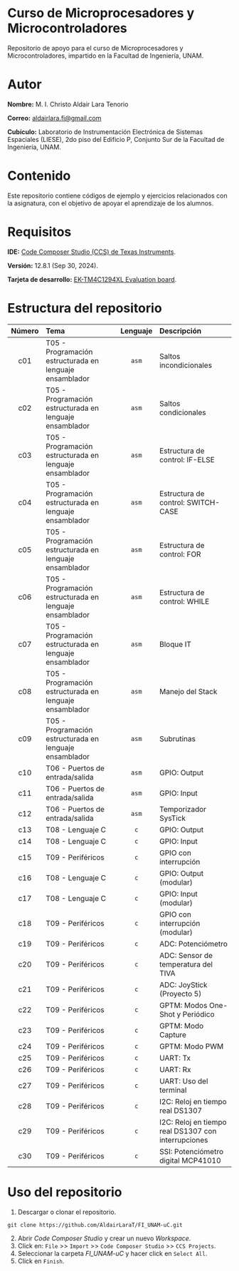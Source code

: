 # Curso de Microprocesadores y Microcontroladores
Repositorio de apoyo para el curso de Microprocesadores y Microcontroladores, impartido en la Facultad de Ingeniería, UNAM.

# Autor
**Nombre:** M. I. Christo Aldair Lara Tenorio

**Correo:** aldairlara.fi@gmail.com

**Cubículo:** Laboratorio de Instrumentación Electrónica de Sistemas Espaciales (LIESE), 2do piso del Edificio P, Conjunto Sur de la Facultad de Ingeniería, UNAM.

# Contenido
Este repositorio contiene códigos de ejemplo y ejercicios relacionados con la asignatura, con el objetivo de apoyar el aprendizaje de los alumnos.

# Requisitos
**IDE:** [Code Composer Studio (CCS) de Texas Instruments](https://www.ti.com/tool/download/CCSTUDIO/12.8.1).

**Versión:** 12.8.1 (Sep 30, 2024).

**Tarjeta de desarrollo:** [EK-TM4C1294XL Evaluation board](https://www.ti.com/tool/EK-TM4C1294XL).

# Estructura del repositorio
| Número | Tema                                                    | Lenguaje | Descripción                                          |
|:------:|:--------------------------------------------------------|:--------:|:-----------------------------------------------------|
| c01    | T05 - Programación estructurada en lenguaje ensamblador | `asm`    | Saltos incondicionales                               |
| c02    | T05 - Programación estructurada en lenguaje ensamblador | `asm`    | Saltos condicionales                                 |
| c03    | T05 - Programación estructurada en lenguaje ensamblador | `asm`    | Estructura de control: IF-ELSE                       |
| c04    | T05 - Programación estructurada en lenguaje ensamblador | `asm`    | Estructura de control: SWITCH-CASE                   |
| c05    | T05 - Programación estructurada en lenguaje ensamblador | `asm`    | Estructura de control: FOR                           |
| c06    | T05 - Programación estructurada en lenguaje ensamblador | `asm`    | Estructura de control: WHILE                         |
| c07    | T05 - Programación estructurada en lenguaje ensamblador | `asm`    | Bloque IT                                            |
| c08    | T05 - Programación estructurada en lenguaje ensamblador | `asm`    | Manejo del Stack                                     |
| c09    | T05 - Programación estructurada en lenguaje ensamblador | `asm`    | Subrutinas                                           |
| c10    | T06 - Puertos de entrada/salida                         | `asm`    | GPIO: Output                                         |
| c11    | T06 - Puertos de entrada/salida                         | `asm`    | GPIO: Input                                          |
| c12    | T06 - Puertos de entrada/salida                         | `asm`    | Temporizador SysTick                                 |
| c13    | T08 - Lenguaje C                                        | `c`      | GPIO: Output                                         |
| c14    | T08 - Lenguaje C                                        | `c`      | GPIO: Input                                          |
| c15    | T09 - Periféricos                                       | `c`      | GPIO con interrupción                                |
| c16    | T08 - Lenguaje C                                        | `c`      | GPIO: Output (modular)                               |
| c17    | T08 - Lenguaje C                                        | `c`      | GPIO: Input (modular)                                |
| c18    | T09 - Periféricos                                       | `c`      | GPIO con interrupción (modular)                      |
| c19    | T09 - Periféricos                                       | `c`      | ADC: Potenciómetro                                   |
| c20    | T09 - Periféricos                                       | `c`      | ADC: Sensor de temperatura del TIVA                  |
| c21    | T09 - Periféricos                                       | `c`      | ADC: JoyStick (Proyecto 5)                           |
| c22    | T09 - Periféricos                                       | `c`      | GPTM: Modos One-Shot y Periódico                     |
| c23    | T09 - Periféricos                                       | `c`      | GPTM: Modo Capture                                   |
| c24    | T09 - Periféricos                                       | `c`      | GPTM: Modo PWM                                       |
| c25    | T09 - Periféricos                                       | `c`      | UART: Tx                                             |
| c26    | T09 - Periféricos                                       | `c`      | UART: Rx                                             |
| c27    | T09 - Periféricos                                       | `c`      | UART: Uso del terminal                               |
| c28    | T09 - Periféricos                                       | `c`      | I2C: Reloj en tiempo real DS1307                     |
| c29    | T09 - Periféricos                                       | `c`      | I2C: Reloj en tiempo real DS1307 con interrupciones  |
| c30    | T09 - Periféricos                                       | `c`      | SSI: Potenciómetro digital MCP41010                  |

# Uso del repositorio
1. Descargar o clonar el repositorio.
```
git clone https://github.com/AldairLaraT/FI_UNAM-uC.git
```
2. Abrir *Code Composer Studio* y crear un nuevo *Workspace*.
3. Click en: `File` >> `Import` >> `Code Composer Studio` >> `CCS Projects`.
4. Seleccionar la carpeta *FI_UNAM-uC* y hacer click en `Select All`.
5. Click en `Finish`.